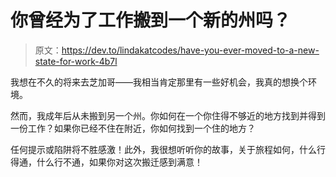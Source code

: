 # 你曾经为了工作搬到一个新的州吗？

> 原文：<https://dev.to/lindakatcodes/have-you-ever-moved-to-a-new-state-for-work-4b7l>

我想在不久的将来去芝加哥——我相当肯定那里有一些好机会，我真的想换个环境。

然而，我成年后从未搬到另一个州。你如何在一个你住得不够近的地方找到并得到一份工作？如果你已经不住在附近，你如何找到一个住的地方？

任何提示或陷阱将不胜感激！此外，我很想听听你的故事，关于旅程如何，什么行得通，什么行不通，如果你对这次搬迁感到满意！
